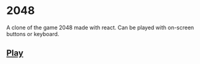 # 2048
A clone of the game 2048 made with react. Can be played with on-screen buttons or keyboard.

## [Play](https://cjsellwood.github.io/2048/)
